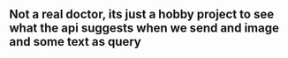 ## Not a real doctor, its just a hobby project to see what the api suggests when we send and image and some text as query